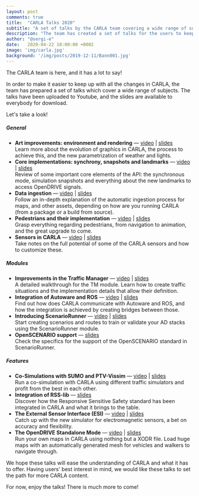 ```yaml
---
layout: post
comments: true
title:  "CARLA Talks 2020"
subtitle: "A set of talks by the CARLA team covering a wide range of subjects in CARLA."
description: "The team has created a set of talks for the users to keep up with CARLA. This is a great way to cover different subjects such as detailed explanations for a specific module, latest improvements in a feature, future work and much more.  "
author: "@sergi-e"
date:   2020-04-22 10:00:00 +0002
image: 'img/carla.jpg'
background: '/img/posts/2019-12-11/Bann001.jpg'
---
```


The CARLA team is here, and it has a lot to say!  

In order to make it easier to keep up with all the changes in CARLA, the team has prepared a set of talks which cover a wide range of subjects. The talks have been uploaded to Youtube, and the slides are available to everybody for download.  

Let's take a look! 

##### General  
*   __Art improvements: environment and rendering__ — [video](https://youtu.be/ZZaHevsz8W8) | [slides](https://drive.google.com/file/d/1l9Ztaq0Q8fNN5YPU4-5vL13eZUwsQl5P/view?usp=sharing)  
Learn more about the evolution of graphics in CARLA, the process to achieve this, and the new parametrization of weather and lights.  
*   __Core implementations: synchrony, snapshots and landmarks__ — [video](https://youtu.be/nyyTLmphqY4) | [slides](https://drive.google.com/file/d/1yaOwf1419qWZqE1gTSrrknsWOhawEWh_/view?usp=sharing)  
Review of some important core elements of the API: the synchronous mode, simulation snapshots and everything about the new landmarks to access OpenDRIVE signals.  
*   __Data ingestion__ — [video](https://youtu.be/mHiUUZ4xC9o) | [slides](https://drive.google.com/file/d/10uNBAMreKajYimIhwCqSYXjhfVs2bX31/view?usp=sharing)  
Follow an in-depth explanation of the automatic ingestion process for maps, and other assets, depending on how are you running CARLA (from a package or a build from source).  
*   __Pedestrians and their implementation__ — [video](https://youtu.be/biQfgj2PQ-U) | [slides](https://drive.google.com/file/d/1Tsosin7BLP1k558shtbzUdo2ZXVKy5CB/view?usp=sharing)  
Grasp everything regarding pedestrians, from navigation to animation, and the great upgrade to come.  
*   __Sensors in CARLA__ — [video](https://youtu.be/T8qCSet8WK0) | [slides](https://drive.google.com/file/d/1UO8ZAIOp-1xaBzcFMfn_IoipycVkUo4q/view?usp=sharing)  
Take notes on the full potential of some of the CARLA sensors and how to customize these.  

##### Modules  
*   __Improvements in the Traffic Manager__ — [video](https://youtu.be/n9cufaJ17eA) | [slides](https://drive.google.com/file/d/1R9uNZ6pYHSZoEBxs2vYK7swiriKbbuxo/view?usp=sharing)  
A detailed walkthrough for the TM module. Learn how to create traffic situations and the implementation details that allow their definition.  
*   __Integration of Autoware and ROS__ — [video](https://youtu.be/ChIgcC2scwU) | [slides](https://drive.google.com/file/d/1uO6nBaFirrllb08OeqGAMVLApQ6EbgAt/view?usp=sharing)  
Find out how does CARLA communicate with Autoware and ROS, and how the integration is achieved by creating bridges between those.  
*   __Introducing ScenarioRunner__ — [video](https://youtu.be/dcnnNJowqzM) | [slides](https://drive.google.com/file/d/1zgoH_kLOfIw117FJGm2IVZZAIRw9U2Q0/view?usp=sharing)   
Start creating scenarios and routes to train or validate your AD stacks using the ScenarioRunner module. 
*   __OpenSCENARIO support__ — [slides](https://drive.google.com/file/d/1g6ATxZRTWEdstiZwfBN1_T_x_WwZs0zE/view?usp=sharing)  
Check the specifics for the support of the OpenSCENARIO standard in ScenarioRunner.  

##### Features  
*   __Co-Simulations with SUMO and PTV-Vissim__ — [video](https://youtu.be/PuFSbj1PU94) | [slides](https://drive.google.com/file/d/10DgMNUBqKqWBrdiwBiAIT4DdR9ObCquI/view?usp=sharing)  
Run a co-simulation with CARLA using different traffic simulators and profit from the best in each other.  
*   __Integration of RSS-lib__ — [slides](https://drive.google.com/file/d/1whREmrCv67fOMipgCk6kkiW4VPODig0A/view?usp=sharing)  
Discover how the Responsive Sensitive Safety standard has been integrated in CARLA and what it brings to the table.  
*   __The External Sensor Interface (ESI)__ — [video](https://youtu.be/5hXHPV9FIeY) | [slides](https://drive.google.com/file/d/1UO8ZAIOp-1xaBzcFMfn_IoipycVkUo4q/view?usp=sharing)  
Catch up with the new simulator for electromagnetic sensors, a bet on accuracy and flexibility. 
*   __The OpenDRIVE Standalone Mode__ — [video](https://youtu.be/U25GhofVV1Q) | [slides](https://drive.google.com/file/d/1D5VsgfX7dmgPWn7UtDDid3-OdS1HI4pY/view?usp=sharing)  
Run your own maps in CARLA using nothing but a XODR file. Load huge maps with an automatically generated mesh for vehicles and walkers to navigate through.  

We hope these talks will ease the understanding of CARLA and what it has to offer. Having users' best interest in mind, we would like these talks to set the path for more CARLA content.  

For now, enjoy the talks! There is much more to come!  